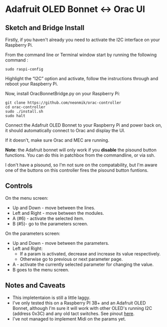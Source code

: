 # Adafruit OLED Bonnet &lt;-> Orac UI

## Sketch and Bridge Install


Firstly, if you haven't already you need to activate the I2C interface on your Raspberry Pi.

From the command line or Terminal window start by running the following command :

```
sudo raspi-config
```

Highlight the “I2C” option and activate, follow the instructions through and reboot your Raspberry Pi.




Now, install OracBonnetBridge.py on your Raspberry Pi:

```
git clone https://github.com/neonmik/orac-controller
cd orac-controller
sudo ./install.sh
sudo halt
```

Connect the Adafruit OLED Bonnet to your Raspberry Pi and power back on, it should automatically connect to Orac and display the UI.

If it doesn't, make sure Orac and MEC are running.

**Note**: the Adafruit bonnet will only work if you **disable** the pisound button functions. You can do this in patchbox from the commandline, or via ssh.

I don't have a pisound, so I'm not sure on the compatability, but I'm aware one of the buttons on this controller fires the pisound button funtions.

## Controls

On the menu screen:

* Up and Down - move between the lines.
* Left and Right - move between the modules.
* A (#6) - activate the selected item.
* B (#5)- go to the parameters screen.

On the parameters screen:

* Up and Down - move between the parameters.
* Left and Right:
    * If a param is activated, decrease and increase its value respectively.
    * Otherwise go to previous or next parameter page.
* A - activate the currently selected parameter for changing the value. 
* B goes to the menu screen.

## Notes and Caveats

* This impletentaion is still a little laggy.
* I've only tested this on a Raspberry PI 3B+ and an Adafruit OLED Bonnet, although I'm sure it will work with other OLED's running I2C (address 0x3C) and any old tact switches. See pinout [here](https://pinout.xyz/pinout/oled_bonnet).
* I've not managed to implement Midi on the params yet. 
